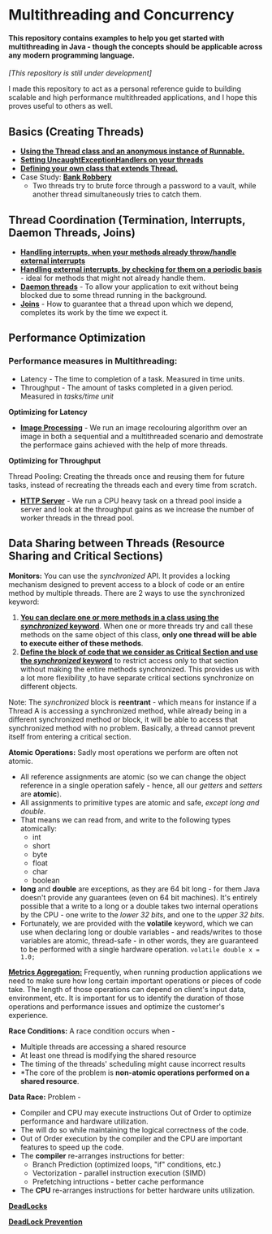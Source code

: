 # Multithreading and Concurrency
#### This repository contains examples to help you get started with multithreading in Java - though the concepts should be applicable across any modern programming language.

*[This repository is still under development]*

I made this repository to act as a personal reference guide to building scalable and high performance multithreaded applications, and I hope this proves useful to others as well.

## Basics (Creating Threads)
- [**Using the Thread class and an anonymous instance of Runnable.**](./src/com/jyotindersingh/Basics1.java)
- [**Setting UncaughtExceptionHandlers on your threads**](./src/com/jyotindersingh/Basics2.java)
- [**Defining your own class that extends Thread.**](./src/com/jyotindersingh/Basics3.java)
- Case Study: [**Bank Robbery**](./src/com/jyotindersingh/BankRobbery.java)
    - Two threads try to brute force through a password to a vault, while another thread simultaneously tries to catch them.

## Thread Coordination (Termination, Interrupts, Daemon Threads, Joins)
- [**Handling interrupts, when your methods already throw/handle external interrupts**](./src/com/jyotindersingh/ThreadCoordination.java)
- [**Handling external interrupts, by checking for them on a periodic basis**](./src/com/jyotindersingh/ThreadCoordinationIsInterrupted.java) - ideal for methods that might not already handle them.
- [**Daemon threads**](./src/com/jyotindersingh/ThreadCoordinationDaemon.java) - To allow your application to exit without being blocked due to some thread running in the background.
- [**Joins**](./src/com/jyotindersingh/ThreadCoordinationJoins.java) - How to guarantee that a thread upon which we depend, completes its work by the time we expect it.
 
 ## Performance Optimization
 ### Performance measures in Multithreading:
 - Latency - The time to completion of a task. Measured in time units.
 - Throughput - The amount of tasks completed in a given period. Measured in *tasks/time unit* 
 
 **Optimizing for Latency**
 - [**Image Processing**](./src/com/jyotindersingh/ImageProcessing.java) - We run an image recolouring algorithm over an image in both a sequential and a multithreaded scenario and demostrate the performace gains achieved with the help of more threads.
 
 **Optimizing for Throughput**
 
 Thread Pooling: Creating the threads once and reusing them for future tasks, instead of recreating the threads each and every time from scratch.
 - [**HTTP Server**](./src/com/jyotindersingh/ThroughputHttpServer.java) - We run a CPU heavy task on a thread pool inside a server and look at the throughput gains as we increase the number of worker threads in the thread pool.
 
 
 ## Data Sharing between Threads (Resource Sharing and Critical Sections)
 **Monitors:** You can use the *synchronized* API. It provides a locking mechanism designed to prevent access to a block of code or an entire method by multiple threads.
 There are 2 ways to use the synchronized keyword:
 1. [**You can declare one or more methods in a class using the *synchronized* keyword**](./src/com/jyotindersingh/RaceCondition.java). When one or more threads try and call these methods on the same object of this class, **only one thread will be able to execute either of these methods**.
 1. [**Define the block of code that we consider as Critical Section and use the *synchronized* keyword**](./src/com/jyotindersingh/RaceCondition2.java) to restrict access only to that section without making the entire methods synchronized. This provides us with a lot more flexibility ,to have separate critical sections synchronize on different objects.
 
 Note: The *synchronized* block is **reentrant** - which means for instance if a Thread A is accessing a synchronized method, while already being in a different synchronized method or block, it will be able to access that synchronized method with no problem. Basically, a thread cannot prevent itself from entering a critical section.
 
 **Atomic Operations:** Sadly most operations we perform are often not atomic.
 - All reference assignments are atomic (so we can change the object reference in a single operation safely - hence, all our *getters* and *setters* are **atomic**).
 - All assignments to primitive types are atomic and safe, *except long and double*.
 - That means we can read from, and write to the following types atomically:
    - int
    - short
    - byte
    - float
    - char
    - boolean
 - **long** and **double** are exceptions, as they are 64 bit long - for them Java doesn't provide any guarantees (even on 64 bit machines). It's entirely possible that a write to a long or a double takes two internal operations by the CPU - one write to the *lower 32 bits*, and one to the *upper 32 bits*.
 - Fortunately, we are provided with the **volatile** keyword, which we can use when declaring long or double variables - and reads/writes to those variables are atomic, thread-safe - in other words, they are guaranteed to be performed with a single hardware operation. ```volatile double x = 1.0;```
 
[**Metrics Aggregation:**](./src/com/jyotindersingh/MetricAggregation.java) Frequently, when running production applications we need to make sure how long certain important operations or pieces of code take. The length of those operations can depend on client's input data, environment, etc. It is important for us to identify the duration of those operations and performance issues and optimize the customer's experience.

**Race Conditions:** A race condition occurs when -
- Multiple threads are accessing a shared resource
- At least one thread is modifying the shared resource
- The timing of the threads' scheduling might cause incorrect results
- *The core of the problem is **non-atomic operations performed on a shared resource**.

**Data Race:** Problem - 
- Compiler and CPU may execute instructions Out of Order to optimize performance and hardware utilization.
- The will do so while maintaining the logical correctness of the code.
- Out of Order execution by the compiler and the CPU are important features to speed up the code.
- The **compiler** re-arranges instructions for better:
    - Branch Prediction (optimized loops, "if" conditions, etc.)
    - Vectorization - parallel instruction execution (SIMD)
    - Prefetching intructions - better cache performance
- The **CPU** re-arranges instructions for better hardware units utilization.
      
**[DeadLocks](./src/com/jyotindersingh/DeadLock.java)**

**[DeadLock Prevention](./src/com/jyotindersingh/DeadLockPrevention.java)**

